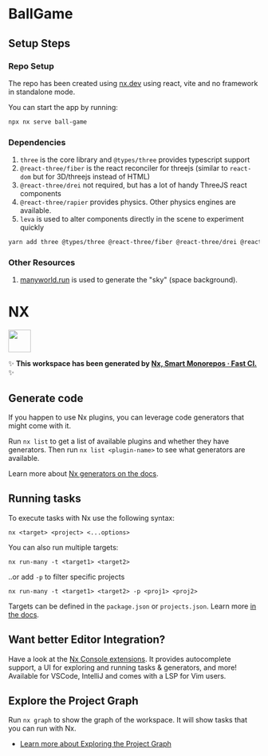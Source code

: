 # BallGame

## Setup Steps

### Repo Setup

The repo has been created using [nx.dev](https://nx.dev/) using react, vite and no framework in standalone mode.

You can start the app by running:
```bash
npx nx serve ball-game
```

### Dependencies

1. `three` is the core library and `@types/three` provides typescript support
2. `@react-three/fiber` is the react reconciler for threejs (similar to `react-dom` but for 3D/threejs instead of HTML)
3. `@react-three/drei` not required, but has a lot of handy ThreeJS react components
4. `@react-three/rapier` provides physics. Other physics engines are available.
5. `leva` is used to alter components directly in the scene to experiment quickly

```bash
yarn add three @types/three @react-three/fiber @react-three/drei @react-three/rapier
```

### Other Resources

1. [manyworld.run](https://www.manyworlds.run/) is used to generate the "sky" (space background).

# NX
<a alt="Nx logo" href="https://nx.dev" target="_blank" rel="noreferrer"><img src="https://raw.githubusercontent.com/nrwl/nx/master/images/nx-logo.png" width="45"></a>

✨ **This workspace has been generated by [Nx, Smart Monorepos · Fast CI.](https://nx.dev)** ✨


## Generate code

If you happen to use Nx plugins, you can leverage code generators that might come with it.

Run `nx list` to get a list of available plugins and whether they have generators. Then run `nx list <plugin-name>` to see what generators are available.

Learn more about [Nx generators on the docs](https://nx.dev/features/generate-code).

## Running tasks

To execute tasks with Nx use the following syntax:

```
nx <target> <project> <...options>
```

You can also run multiple targets:

```
nx run-many -t <target1> <target2>
```

..or add `-p` to filter specific projects

```
nx run-many -t <target1> <target2> -p <proj1> <proj2>
```

Targets can be defined in the `package.json` or `projects.json`. Learn more [in the docs](https://nx.dev/features/run-tasks).


## Want better Editor Integration?

Have a look at the [Nx Console extensions](https://nx.dev/nx-console). It provides autocomplete support, a UI for exploring and running tasks & generators, and more! Available for VSCode, IntelliJ and comes with a LSP for Vim users.

## Explore the Project Graph
Run `nx graph` to show the graph of the workspace.
It will show tasks that you can run with Nx.

- [Learn more about Exploring the Project Graph](https://nx.dev/core-features/explore-graph)

